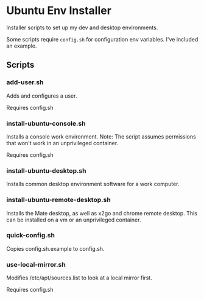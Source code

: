 Ubuntu Env Installer
====================

Installer scripts to set up my dev and desktop environments.

Some scripts require `config.sh` for configuration env variables. I've included an example.


Scripts
-------

### add-user.sh

Adds and configures a user.

Requires config.sh


### install-ubuntu-console.sh

Installs a console work environment.
Note: The script assumes permissions that won't work in an unprivileged container.

Requires config.sh


### install-ubuntu-desktop.sh

Installs common desktop environment software for a work computer.


### install-ubuntu-remote-desktop.sh

Installs the Mate desktop, as well as x2go and chrome remote desktop.
This can be installed on a vm or an unprivileged container.


### quick-config.sh

Copies config.sh.example to config.sh.


### use-local-mirror.sh

Modifies /etc/apt/sources.list to look at a local mirror first.

Requires config.sh
